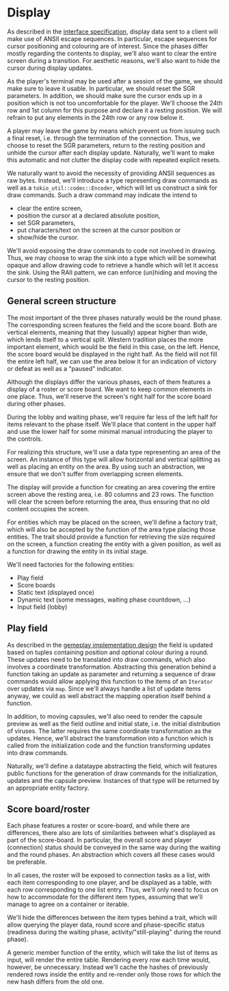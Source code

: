 # Display

As described in the [interface specification](../Interface.md), display data
sent to a client will make use of ANSII escape sequences. In particular, escape
sequences for cursor positioning and colouring are of interest. Since the phases
differ mostly regarding the contents to display, we'll also want to clear the
entire screen during a transition. For aesthetic reasons, we'll also want to
hide the cursor during display updates.

As the player's terminal may be used after a session of the game, we should make
sure to leave it usable. In particular, we should reset the SGR parameters. In
addition, we should make sure the cursor ends up in a position which is not too
uncomfortable for the player. We'll choose the 24th row and 1st column for this
purpose and declare it a resting position. We will refrain to put any elements
in the 24th row or any row below it.

A player may leave the game by means which prevent us from issuing such a final
reset, i.e. through the termination of the connection. Thus, we choose to reset
the SGR parameters, return to the resting position and unhide the cursor after
each display update. Naturally, we'll want to make this automatic and not
clutter the display code with repeated explicit resets.

We naturally want to avoid the necessity of providing ANSII sequences as raw
bytes. Instead, we'll introduce a type representing draw commands as well as a
`tokio_util::codec::Encoder`, which will let us construct a sink for draw
commands. Such a draw command may indicate the intend to

 * clear the entire screen,
 * position the cursor at a declared absolute position,
 * set SGR parameters,
 * put characters/text on the screen at the cursor position or
 * show/hide the cursor.

We'll avoid exposing the draw commands to code not involved in drawing. Thus, we
may choose to wrap the sink into a type which will be somewhat opaque and allow
drawing code to retrieve a handle which will let it access the sink. Using the
RAII pattern, we can enforce (un)hiding and moving the cursor to the resting
position.


## General screen structure

The most important of the three phases naturally would be the round phase. The
corresponding screen features the field and the score board. Both are vertical
elements, meaning that they (usually) appear higher than wide, which lends
itself to a vertical split. Western tradition places the more important element,
which would be the field in this case, on the left. Hence, the score board would
be displayed in the right half. As the field will not fill the entire left half,
we can use the area below it for an indication of victory or defeat as well as
a "paused" indicator.

Although the displays differ the various phases, each of them features a display
of a roster or score board. We want to keep common elements in one place. Thus,
we'll reserve the screen's right half for the score board during other phases.

During the lobby and waiting phase, we'll require far less of the left half for
items relevant to the phase itself. We'll place that content in the upper half
and use the lower half for some minimal manual introducing the player to the
controls.

For realizing this structure, we'll use a data type representing an area of the
screen. An instance of this type will allow horizontal and vertical splitting as
well as placing an entity on the area. By using such an abstraction, we ensure
that we don't suffer from overlapping screen elements.

The display will provide a function for creating an area covering the entire
screen above the resting area, i.e. 80 columns and 23 rows. The function will
clear the screen before returning the area, thus ensuring that no old content
occupies the screen.

For entities which may be placed on the screen, we'll define a factory trait,
which will also be accepted by the function of the area type placing those
entities. The trait should provide a function for retrieving the size required
on the screen, a function creating the entity with a given position, as well as
a function for drawing the entity in its initial stage.

We'll need factories for the following entities:

 * Play field
 * Score boards
 * Static text (displayed once)
 * Dynamic text (some messages, waiting phase countdown, ...)
 * Input field (lobby)


## Play field

As described in the [gemeplay implementation design](Gameplay.md) the field is
updated based on tuples containing position and optional colour during a round.
These updates need to be translated into draw commands, which also involves a
coordinate transformation. Abstracting this generation behind a function taking
an update as parameter and returning a sequence of draw commands would allow
applying this function to the items of an `Iterator` over updates via `map`.
Since we'll always handle a list of update items anyway, we could as well
abstract the mapping operation itself behind a function.

In addition, to moving capsules, we'll also need to render the capsule preview
as well as the field outline and initial state, i.e. the initial distribution of
viruses. The latter requires the same coordinate transformation as the updates.
Hence, we'll abstract the transformation into a function which is called from
the initialization code and the function transforming updates into draw
commands.

Naturally, we'll define a datataype abstracting the field, which will features
public functions for the generation of draw commands for the initialization,
updates and the capsule preview. Instances of that type will be returned by an
appropriate entity factory.


## Score board/roster

Each phase features a roster or score-board, and while there are differences,
there also are lots of similarities between what's displayed as part of the
score-board. In particular, the overall score and player (connection) status
should be conveyed in the same way during the waiting and the round phases. An
abstraction which covers all these cases would be preferable.

In all cases, the roster will be exposed to connection tasks as a list, with
each item corresponding to one player, and be displayed as a table, with each
row corresponding to one list entry. Thus, we'll only need to focus on how to
accommodate for the different item types, assuming that we'll manage to agree on
a container or iterable.

We'll hide the differences between the item types behind a trait, which will
allow querying the player data, round score and phase-specific status (readiness
during the waiting phase, activity/"still-playing" during the round phase).

A generic member function of the entity, which will take the list of items as
input, will render the entire table. Rendering every row each time would,
however, be unnecessary. Instead we'll cache the hashes of previously rendered
rows inside the entity and re-render only those rows for which the new hash
differs from the old one.


